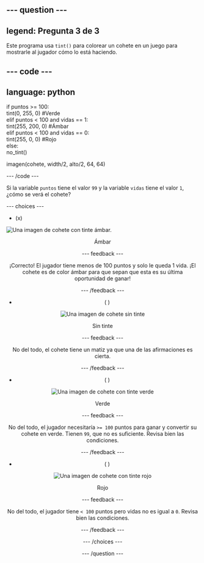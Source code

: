 --- question ---
---
legend: Pregunta 3 de 3
---

Este programa usa `tint()` para colorear un cohete en un juego para mostrarle al jugador cómo lo está haciendo.

--- code ---
---
language: python
---

if puntos >= 100:    
    tint(0, 255, 0) #Verde   
elif puntos < 100 and vidas == 1:   
    tint(255, 200, 0) #Ámbar    
elif puntos < 100 and vidas == 0:     
    tint(255, 0, 0) #Rojo     
else:      
    no_tint()

imagen(cohete, width/2, alto/2, 64, 64)

--- /code ---

Si la variable `puntos` tiene el valor `99` y la variable `vidas` tiene el valor `1`, ¿cómo se verá el cohete?

--- choices ---

- (x)

![Una imagen de cohete con tinte ámbar.](images/rocket_amber.png) 
<div style="text-align: center;">Ámbar

 --- feedback ---

 ¡Correcto! El jugador tiene menos de 100 puntos y solo le queda 1 vida. ¡El cohete es de color ámbar para que sepan que esta es su última oportunidad de ganar!

 --- /feedback ---

- ( )

![Una imagen de cohete sin tinte](images/rocket_original.png) 
<div style="text-align: center;">Sin tinte

 --- feedback ---

 No del todo, el cohete tiene un matiz ya que una de las afirmaciones es cierta.

 --- /feedback ---

- ( )

![Una imagen de cohete con tinte verde](images/rocket_green.png) 
<div style="text-align: center;">Verde

 --- feedback ---

 No del todo, el jugador necesitaría `>= 100` puntos para ganar y convertir su cohete en verde. Tienen `99`, que no es suficiente. Revisa bien las condiciones.

 --- /feedback ---

- ( )

![Una imagen de cohete con tinte rojo](images/rocket_red.png) 
<div style="text-align: center;">Rojo

 --- feedback ---

 No del todo, el jugador tiene `< 100` puntos pero vidas no es igual a `0`. Revisa bien las condiciones.

 --- /feedback ---

--- /choices ---

--- /question ---
